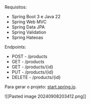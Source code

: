 Requisitos:
- Spring Boot 3 e Java 22
- Spring Web MVC
- Spring Data JPA
- Spring Validation
- Spring Hateoas

Endpoints:
- POST - /products
- GET - /products
- GET - /products/{id}
- PUT - /products/{id}
- DELETE - /products/{id}

Para gerar o projeto: [start.spring.io](start.spring.io).

![[Pasted image 20240908203412.png]]